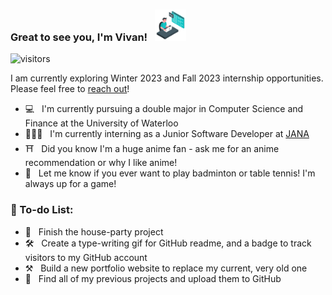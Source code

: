 <!--
**gvivan/gvivan** is a ✨ _special_ ✨ repository because its `README.md` (this file) appears on your GitHub profile.

Here are some ideas to get you started:

- 🔭 I’m currently working on ...
- 🌱 I’m currently learning ...
- 👯 I’m looking to collaborate on ...
- 🤔 I’m looking for help with ...
- 💬 Ask me about ...
- 📫 How to reach me: ...
- 😄 Pronouns: ...
- ⚡ Fun fact: ...
-->

### Great to see you, I'm Vivan!  &nbsp; <img src="./assets/developer.gif" width="50">
![visitors](https://visitor-badge-reloaded.herokuapp.com/badge?page_id=gvivan&text=Visits&color=6DC3D3)

I am currently exploring Winter 2023 and Fall 2023 internship opportunities. Please feel free to [reach out](https://www.linkedin.com/in/gvivan/)!
- 💻 &nbsp; I'm currently pursuing a double major in Computer Science and Finance at the University of Waterloo
- 🧑🏻‍💻 &nbsp; I'm currently interning as a Junior Software Developer at [JANA](https://www.janacorporation.com)
- ⛩️ &nbsp; Did you know I'm a huge anime fan - ask me for an anime recommendation or why I like anime! 
- 🏸 &nbsp; Let me know if you ever want to play badminton or table tennis! I'm always up for a game!

### 📝 To-do List: 
- 🔨 &nbsp; Finish the house-party project
- 🛠️ &nbsp; Create a type-writing gif for GitHub readme, and a badge to track visitors to my GitHub account 
- ⚒️ &nbsp; Build a new portfolio website to replace my current, very old one
- 🧰 &nbsp; Find all of my previous projects and upload them to GitHub
